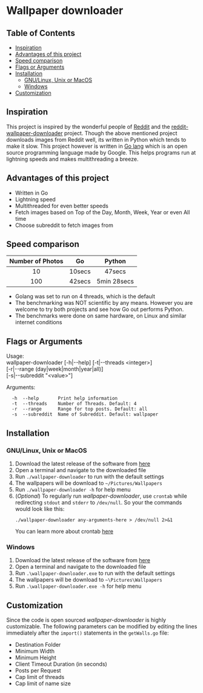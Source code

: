 # Wallpaper downloader

## Table of Contents

  - [Inspiration](#inspiration)
  - [Advantages of this project](#advantages-of-this-project)
  - [Speed comparison](#speed-comparison)
  - [Flags or Arguments](#flags-or-arguments)
  - [Installation](#installation)
    - [GNU/Linux, Unix or MacOS](#gnulinux-unix-or-macos)
    - [Windows](#windows)
  - [Customization](#customization)

## Inspiration

This project is inspired by the wonderful people of [Reddit](https://www.reddit.com/) and the [reddit-wallpaper-downloader](https://github.com/mrsorensen/reddit-wallpaper-downloader) project. Though the above mentioned project downloads images from Reddit well, its written in Python which tends to make it slow. This project however is written in [Go lang](https://golang.org/) which is an open source programming language made by Google. This helps programs run at lightning speeds and makes multithreading a breeze.

## Advantages of this project

- Written in Go
- Lightning speed
- Multithreaded for even better speeds
- Fetch images based on Top of the Day, Month, Week, Year or even All time
- Choose subreddit to fetch images from

## Speed comparison

| Number of Photos |   Go   |   Python    |
| :--------------: | :----: | :---------: |
|        10        | 10secs |   47secs    |
|       100        | 42secs | 5min 28secs |

- Golang was set to run on 4 threads, which is the default
- The benchmarking was NOT scientific by any means. However you are welcome to try both projects and see how Go out performs Python.
- The benchmarks were done on same hardware, on Linux and similar internet conditions 

## Flags or Arguments

Usage:  
wallpaper-downloader [-h|--help] [-t|--threads \<integer\>]  
 [-r|--range (day|week|month|year|all)]  
 [-s|--subreddit "\<value\>"]

Arguments:

```
  -h  --help       Print help information
  -t  --threads    Number of Threads. Default: 4
  -r  --range      Range for top posts. Default: all
  -s  --subreddit  Name of Subreddit. Default: wallpaper
```

## Installation

### GNU/Linux, Unix or MacOS

1. Download the latest release of the software from [here](https://github.com/allen505/wallpaper-downloader/releases/)
2. Open a terminal and navigate to the downloaded file
3. Run `./wallpaper-downloader` to run with the default settings
4. The wallpapers will be download to `~/Pictures/Wallpapers`
5. Run `./wallpaper-downloader -h` for help menu
6. (_Optional_) To regularly run _wallpaper-downloader_, use `crontab` while redirecting `stdout` and `stderr` to `/dev/null`. So your the commands would look like this:
   ```
   ./wallpaper-downloader any-arguments-here > /dev/null 2>&1
   ```
   You can learn more about crontab [here](https://www.geeksforgeeks.org/crontab-in-linux-with-examples/)

### Windows

1. Download the latest release of the software from [here](https://github.com/allen505/wallpaper-downloader/releases/)
2. Open a terminal and navigate to the downloaded file
3. Run `.\wallpaper-downloader.exe` to run with the default settings
4. The wallpapers will be download to `~\Pictures\Wallpapers`
5. Run `.\wallpaper-downloader.exe -h` for help menu

## Customization

Since the code is open sourced _wallpaper-downloader_ is highly customizable. The following parameters can be modified by editing the lines immediately after the `import()` statements in the `getWalls.go` file:

- Destination Folder
- Minimum Width
- Minimum Height
- Client Timeout Duration (in seconds)
- Posts per Request
- Cap limit of threads
- Cap limit of name size
